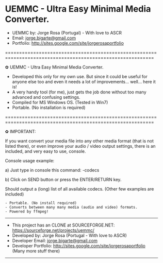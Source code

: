 # UEMMC - Ultra Easy Minimal Media Converter.

- UEMMC by: Jorge Rosa (Portugal) - With love to ASCR
- Email: jorge.bigarte@gmail.com
- Portfolio: http://sites.google.com/site/jorgerosaportfolio

===========================================================================================================

✿ UEMMC - Ultra Easy Minimal Media Converter.
- Developed this only for my own use. But since it could be useful for anyone else too and even it needs a lot of improvements... well... here it is!
- A very handy tool (for me), just gets the job done without too many advanced and confusing settings.
- Compiled for MS Windows OS. (Tested in Win7)
- Portable. (No installation is required)

===========================================================================================================

✿ IMPORTANT:

If you want convert your media file into any other media format (that is not listed there), or even improve your audio / video output settings, there is an included, and very easy to use, console.

Console usage example:

a) Just type in console this command: -codecs

b) Click on SEND button or press the ENTER/RETURN key.

Should output a (long) list of all available codecs. (Other few examples are included)

    - Portable. (No install required)
    - Converts between many many media (audio and video) formats.
    - Powered by ffmpeg!

--------------------------------------------------------------------------------------------------

- This project has an CLONE at SOURCEFORGE.NET: https://sourceforge.net/projects/uemmc/
- Developed by: Jorge Rosa (Portugal - With love to ASCR)
- Developer Email: jorge.bigarte@gmail.com
- Developer Portfolio: http://sites.google.com/site/jorgerosaportfolio (Many more stuff there)

--------------------------------------------------------------------------------------------------
